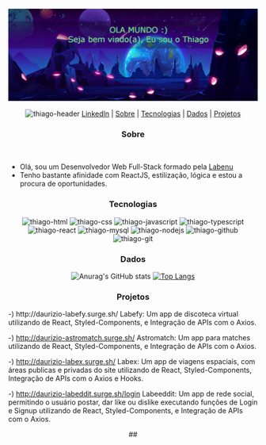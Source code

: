 
![Olá](https://github.com/ThiagoDaurizio/thiagodaurizio/blob/master/Header.png)

<p align="center">
  <img width="25" height="15" alt="thiago-header" src="https://cdn.jsdelivr.net/gh/devicons/devicon/icons/linkedin/linkedin-original.svg" /> <a href="https://www.linkedin.com/in/thiago-daurizio-616b54226/" target="_blank"> LinkedIn</a> |
  <a href="#sobre">Sobre</a> |
  <a href="#tecnologias">Tecnologias</a> |
  <a href="#dados">Dados</a> |
  <a href="#projetos">Projetos</a>
 </p>



<div align="center">

### Sobre
  
<div style="display: inline_block" align="left"><br/>
  
  - Olá, sou um Desenvolvedor Web Full-Stack formado pela <a href="https://www.labenu.com.br/" target="_blank"> Labenu </a>
  - Tenho bastante afinidade com ReactJS, estilização, lógica e estou a procura de oportunidades.
  
</div>

### Tecnologias
  
<div style="display: inline_block" align="center">

  <img width="45" height="40" alt="thiago-html"  src="https://cdn.jsdelivr.net/gh/devicons/devicon/icons/html5/html5-plain-wordmark.svg" />
  <img width="45" height="40" alt="thiago-css"  src="https://cdn.jsdelivr.net/gh/devicons/devicon/icons/css3/css3-plain-wordmark.svg" />
  <img width="45" height="40" alt="thiago-javascript"  src="https://cdn.jsdelivr.net/gh/devicons/devicon/icons/javascript/javascript-plain.svg" />
  <img width="45" height="40" alt="thiago-typescript"  src="https://cdn.jsdelivr.net/gh/devicons/devicon/icons/typescript/typescript-plain.svg" /> 
  <img width="45" height="40" alt="thiago-react"  src="https://cdn.jsdelivr.net/gh/devicons/devicon/icons/react/react-original-wordmark.svg" />
  <img width="45" height="40" alt="thiago-mysql"  src="https://cdn.jsdelivr.net/gh/devicons/devicon/icons/mysql/mysql-original-wordmark.svg" />
  <img width="45" height="40" alt="thiago-nodejs"  src="https://cdn.jsdelivr.net/gh/devicons/devicon/icons/nodejs/nodejs-original-wordmark.svg" />
  <img width="45" height="40" alt="thiago-github" src="https://cdn.jsdelivr.net/gh/devicons/devicon/icons/github/github-original-wordmark.svg" />
  <img width="45" height="40" alt="thiago-git"  src="https://cdn.jsdelivr.net/gh/devicons/devicon/icons/git/git-original-wordmark.svg" />

</div>

### Dados
  
<div style="display: inline_block">
  
![Anurag's GitHub stats](https://github-readme-stats.vercel.app/api?username=thiagodaurizio&theme=dark&show_icons=true) [![Top Langs](https://github-readme-stats.vercel.app/api/top-langs/?username=anuraghazra&layout=compact&theme=dark&show)](https://github.com/anuraghazra/github-readme-stats)

</div>
  
### Projetos

  <div align="left" width:150px>
  -) http://daurizio-labefy.surge.sh/
Labefy: Um app de discoteca virtual utilizando de React,
Styled-Components, e Integração de APIs com o Axios.

  -) http://daurizio-astromatch.surge.sh/
Astromatch: Um app para matches utilizando de React,
Styled-Components, e Integração de APIs com o Axios.

  -) http://daurizio-labex.surge.sh/
Labex: Um app de viagens espaciais, com áreas publicas e
privadas do site utilizando de React, Styled-Components,
Integração de APIs com o Axios e Hooks.
  
  -) http://daurizio-labeddit.surge.sh/login
Labeeddit: Um app de rede social, permitindo o usuário
postar, dar like ou dislike executando funções de Login e
Signup utilizando de React, Styled-Components, e
Integração de APIs com o Axios.

  </div>
##
  
</div>  

<!--
**ThiagoDaurizio/thiagodaurizio** is a ✨ _special_ ✨ repository because its `README.md` (this file) appears on your GitHub profile.
<h2 align="center" style="color:red">  "Olá Mundo" Thiago aqui ☺️💻 </h2>

Here are some ideas to get you started:

- 🔭 I’m currently working on ...
- 🌱 I’m currently learning ...
- 👯 I’m looking to collaborate on ...
- 🤔 I’m looking for help with ...
- 💬 Ask me about ...
- 📫 How to reach me: ...
- 😄 Pronouns: ...
- ⚡ Fun fact: ...
-->
